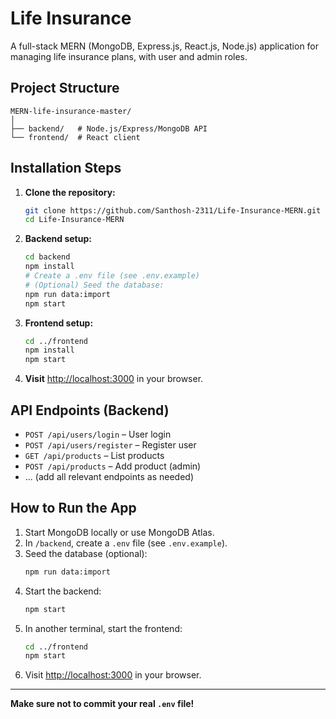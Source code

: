 # Life Insurance

A full-stack MERN (MongoDB, Express.js, React.js, Node.js) application for managing life insurance plans, with user and admin roles.

## Project Structure

```
MERN-life-insurance-master/
│
├── backend/   # Node.js/Express/MongoDB API
└── frontend/  # React client
```

## Installation Steps

1. **Clone the repository:**
   ```sh
   git clone https://github.com/Santhosh-2311/Life-Insurance-MERN.git
   cd Life-Insurance-MERN
   ```

2. **Backend setup:**
   ```sh
   cd backend
   npm install
   # Create a .env file (see .env.example)
   # (Optional) Seed the database:
   npm run data:import
   npm start
   ```

3. **Frontend setup:**
   ```sh
   cd ../frontend
   npm install
   npm start
   ```

4. **Visit** [http://localhost:3000](http://localhost:3000) in your browser.

## API Endpoints (Backend)
- `POST /api/users/login` – User login
- `POST /api/users/register` – Register user
- `GET /api/products` – List products
- `POST /api/products` – Add product (admin)
- ... (add all relevant endpoints as needed)

## How to Run the App
1. Start MongoDB locally or use MongoDB Atlas.
2. In `/backend`, create a `.env` file (see `.env.example`).
3. Seed the database (optional):
   ```sh
   npm run data:import
   ```
4. Start the backend:
   ```sh
   npm start
   ```
5. In another terminal, start the frontend:
   ```sh
   cd ../frontend
   npm start
   ```
6. Visit [http://localhost:3000](http://localhost:3000) in your browser.

---

**Make sure not to commit your real `.env` file!** 
